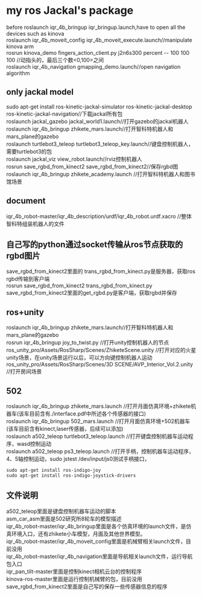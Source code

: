 # my ros Jackal's  package
before roslaunch iqr_4b_bringup iqr_bringup.launch,have to open all the devices such as kinova  
roslaunch iqr_4b_moveit_config iqr_4b_moveit_execute.launch//manipulate kinova arm  
rosrun kinova_demo fingers_action_client.py j2n6s300 percent -- 100 100 100   //动指头的，最后三个数<0,100>之间  
roslaunch iqr_4b_navigation gmapping_demo.launch//open navigation algorithm

## only jackal model
sudo apt-get install ros-kinetic-jackal-simulator ros-kinetic-jackal-desktop ros-kinetic-jackal-navigation//下载jackal所有包  
roslaunch jackal_gazebo jackal_world1.launch//打开gazebo的jackal机器人
roslaunch iqr_4b_bringup zhikete_mars.launch//打开智科特机器人和mars_plane的gazebo  
roslaunch turtlebot3_teleop turtlebot3_teleop_key.launch//键盘控制机器人，需要turtlebot3的包  
roslaunch jackal_viz view_robot.launch//rviz控制机器人  
rosrun save_rgbd_from_kinect2 save_rgbd_from_kinect2//保存rgbd图  
roslaunch iqr_4b_bringup zhikete_academy.launch  //打开智科特机器人和图书馆场景
## document
iqr_4b_robot-master/iqr_4b_description/urdf/iqr_4b_robot.urdf.xacro   //整体智科特组装机器人的文件

## 自己写的python通过socket传输从ros节点获取的rgbd图片
save_rgbd_from_kinect2里面的 trans_rgbd_from_kinect.py是服务器，获取ros rgbd传输到客户端  
rosrun save_rgbd_from_kinect2 trans_rgbd_from_kinect.py  
save_rgbd_from_kinect2里面的get_rgbd.py是客户端，获取rgbd并保存

## ros+unity
roslaunch iqr_4b_bringup zhikete_mars.launch//打开智科特机器人和mars_plane的gazebo  
rosrun iqr_4b_bringup joy_to_twist.py  //打开unity控制机器人的节点  
ros_unity_pro/Assets/RosSharp/Scenes/ZhiketeScene.unity    //打开对应的火星 unity场景，在unity场景运行以后，可以方向键控制机器人运动  
ros_unity_pro/Assets/RosSharp/Scenes/3D SCENE/AVP_Interior_Vol.2.unity     //打开房间场景

## 502
roslaunch iqr_4b_bringup zhikete_mars.launch  //打开月面仿真环境+zhikete机器车(该车目前含有./interface.pdf中所述各个传感器的接口)  
roslaunch iqr_4b_bringup 502_mars.launch    //打开月面仿真环境+502机器车(该车目前含有kinect,laser传感器，后续可以添加)  
roslaunch a502_teleop turtlebot3_teleop.launch //打开键盘控制机器车运动程序，wasd控制运动  
roslaunch a502_teleop ps3_teleop.launch //打开手柄，控制机器车运动程序，4、5轴控制运动，sudo jstest /dev/input/js0测试手柄接口，
```
sudo apt-get install ros-indigo-joy   
sudo apt-get install ros-indigo-joystick-drivers
```

## 文件说明
a502_teleop里面是键盘控制机器车运动的脚本  
asm_car_asm里面是502研究所8轮车的模型描述  
iqr_4b_robot-master/iqr_4b_bringup里面是各个仿真环境的launch文件，是仿真环境入口，还有zhikete小车模型，月面及其他世界模型。  
iqr_4b_robot-master/iqr_4b_moveit_config里面是机械臂相关launch文件，目前没用  
iqr_4b_robot-master/iqr_4b_navigation里面是导航相关launch文件，运行导航包入口  
iqr_pan_tilt-master里面是控制kinect相机云台的控制程序  
kinova-ros-master里面是运行控制机械臂的包，目前没用  
save_rgbd_from_kinect2里面是自己写的保存一些传感器信息的程序